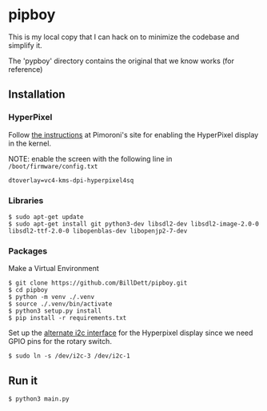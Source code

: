 pipboy
======

This is my local copy that I can hack on to minimize the codebase and simplify it.

The 'pypboy' directory contains the original that we know works (for reference)

## Installation

### HyperPixel
Follow [the instructions](https://shop.pimoroni.com/products/hyperpixel-4?variant=12569485443155) at Pimoroni's site for enabling the HyperPixel display in the kernel.

NOTE: enable the screen with the following line in `/boot/firmware/config.txt`
```
dtoverlay=vc4-kms-dpi-hyperpixel4sq
```

### Libraries
```
$ sudo apt-get update
$ sudo apt-get install git python3-dev libsdl2-dev libsdl2-image-2.0-0 libsdl2-ttf-2.0-0 libopenblas-dev libopenjp2-7-dev
```

### Packages

Make a Virtual Environment

```
$ git clone https://github.com/BillDett/pipboy.git
$ cd pipboy
$ python -m venv ./.venv
$ source ./.venv/bin/activate
$ python3 setup.py install
$ pip install -r requirements.txt
```

Set up the [alternate i2c interface](https://learn.pimoroni.com/article/getting-started-with-hyperpixel-4#using-the-alternate-i2c-interface-on-hyperpixel-4-0-for-advanced-users) for the Hyperpixel display since we need GPIO pins for the rotary switch.

```
$ sudo ln -s /dev/i2c-3 /dev/i2c-1
```


## Run it
```
$ python3 main.py
```
